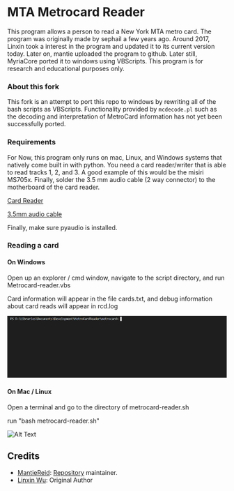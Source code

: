 # MTA Metrocard Reader

This program allows a person to read a New York MTA metro card. The program was originally made by sephail a few years ago. Around 2017, Linxin took a interest in the program and updated it to its current version today.  Later on, mantie uploaded the program to github. Later still, MyriaCore ported it to windows using VBScripts. This program is for research and educational purposes only. 

### About this fork
This fork is an attempt to port this repo to windows by rewriting all of the bash scripts as VBScripts. Functionality provided by `mcdecode.pl` such as the decoding and interpretation of MetroCard information has not yet been successfully ported.


### Requirements 

For Now, this program only runs on mac, Linux, and Windows systems that natively come built in with python. 
You need a card reader/writer that is able to read tracks 1, 2, and 3.  A good example of this would be the misiri MS705x.  Finally, solder the 3.5 mm audio cable (2 way connector) to the motherboard of the card reader.

<a href="https://www.amazon.com/Misiri-MSR705X-Magnetic-Reader-Encoder/dp/B06X91X37T">Card Reader</a>

<a href="https://www.amazon.com/AmazonBasics-3-5mm-Stereo-Audio-Cable/dp/B00NO73MUQ/ref=sr_1_5?ie=UTF8&qid=1503807307&sr=8-5&keywords=3.5mm+audio+cableT">3.5mm audio cable</a> 

Finally, make sure pyaudio is installed. 



### Reading a card

#### On Windows
Open up an explorer / cmd window, navigate to the script directory, and run Metrocard-reader.vbs

Card information will appear in the file cards.txt, and debug information about card reads will appear in rcd.log

![Alt Text](https://github.com/MyriaCore/MTA-metrocard-reader/raw/master/gifwin.gif)

#### On Mac / Linux
Open a terminal and go to the directory of metrocard-reader.sh

run "bash metrocard-reader.sh"

![Alt Text](https://github.com/MyriaCore/MTA-metrocard-reader/raw/master/gif.gif)

## Credits
- <a href="https://github.com/MantieReid">MantieReid</a>: <a href="https://github.com/MantieReid/MTA-metrocard-reader">Repository</a> maintainer.
- <a href="https://www.youtube.com/channel/UC22iZgwwgWQZfLMVFEDtMbw">Linxin Wu</a>: Original Author
